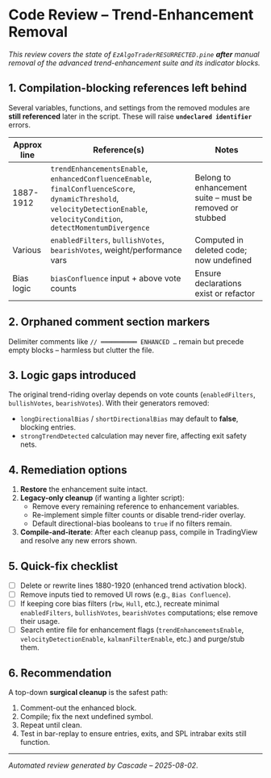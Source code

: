# Code Review – Trend-Enhancement Removal

_This review covers the state of `EzAlgoTraderRESURRECTED.pine` **after** manual removal of the advanced trend-enhancement suite and its indicator blocks._

## 1. Compilation-blocking references left behind
Several variables, functions, and settings from the removed modules are **still referenced** later in the script. These will raise **`undeclared identifier`** errors.

| Approx line | Reference(s)                                                                                                   | Notes |
|-------------|-----------------------------------------------------------------------------------------------------------------|-------|
| 1887-1912   | `trendEnhancementsEnable`, `enhancedConfluenceEnable`, `finalConfluenceScore`, `dynamicThreshold`, `velocityDetectionEnable`, `velocityCondition`, `detectMomentumDivergence` | Belong to enhancement suite – must be removed or stubbed |
| Various     | `enabledFilters`, `bullishVotes`, `bearishVotes`, weight/performance vars                                         | Computed in deleted code; now undefined |
| Bias logic  | `biasConfluence` input + above vote counts                                                                      | Ensure declarations exist or refactor |

## 2. Orphaned comment section markers
Delimiter comments like `// ══════════ ENHANCED …` remain but precede empty blocks – harmless but clutter the file.

## 3. Logic gaps introduced
The original trend-riding overlay depends on vote counts (`enabledFilters`, `bullishVotes`, `bearishVotes`). With their generators removed:

* `longDirectionalBias` / `shortDirectionalBias` may default to **false**, blocking entries.
* `strongTrendDetected` calculation may never fire, affecting exit safety nets.

## 4. Remediation options
1. **Restore** the enhancement suite intact.
2. **Legacy-only cleanup** (if wanting a lighter script):
   - Remove every remaining reference to enhancement variables.
   - Re-implement simple filter counts or disable trend-rider overlay.
   - Default directional-bias booleans to `true` if no filters remain.
3. **Compile-and-iterate**: After each cleanup pass, compile in TradingView and resolve any new errors shown.

## 5. Quick-fix checklist
- [ ] Delete or rewrite lines 1880-1920 (enhanced trend activation block).
- [ ] Remove inputs tied to removed UI rows (e.g., `Bias Confluence`).
- [ ] If keeping core bias filters (`rbw`, `Hull`, etc.), recreate minimal `enabledFilters`, `bullishVotes`, `bearishVotes` computations; else remove their usage.
- [ ] Search entire file for enhancement flags (`trendEnhancementsEnable`, `velocityDetectionEnable`, `kalmanFilterEnable`, etc.) and purge/stub them.

## 6. Recommendation
A top-down **surgical cleanup** is the safest path:
1. Comment-out the enhanced block.
2. Compile; fix the next undefined symbol.
3. Repeat until clean.
4. Test in bar-replay to ensure entries, exits, and SPL intrabar exits still function.

---
_Automated review generated by Cascade – 2025-08-02_.
